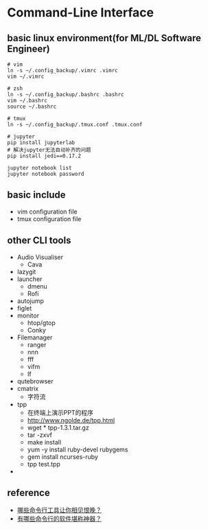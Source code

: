# Command-Line Interface
## basic linux environment(for ML/DL Software Engineer)
```
# vim 
ln -s ~/.config_backup/.vimrc .vimrc
vim ~/.vimrc

# zsh
ln -s ~/.config_backup/.bashrc .bashrc
vim ~/.bashrc
source ~/.bashrc

# tmux
ln -s ~/.config_backup/.tmux.conf .tmux.conf

# jupyter
pip install jupyterlab
# 解决jupyter无法自动补齐的问题
pip install jedi==0.17.2

jupyter notebook list
jupyter notebook password

```

## basic include
* vim configuration file
* tmux configuration file
## other CLI tools
* Audio Visualiser
    * Cava
* lazygit
* launcher
    * dmenu
    * Rofi
* autojump
* figlet
* monitor
    * htop/gtop
    * Conky
* Filemanager
    * ranger
    * nnn
    * fff
    * vifm 
    * lf
* qutebrowser
* cmatrix
    * 字符流
* tpp
    * 在终端上演示PPT的程序
    * http://www.ngolde.de/tpp.html
    * wget * tpp-1.3.1.tar.gz
    * tar -zxvf
    * make install
    * yum -y install ruby-devel rubygems
    * gem install  ncurses-ruby
    * tpp test.tpp
*
## reference
* [哪些命令行工具让你相见恨晚？](https://www.zhihu.com/question/41115077)
* [有哪些命令行的软件堪称神器？](https://www.zhihu.com/question/59227720)

